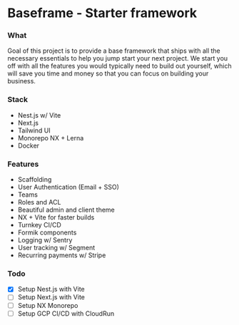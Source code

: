 # Baseframe - Starter framework

### What
Goal of this project is to provide a base framework that ships with all the necessary essentials to help you jump start your next project. 
We start you off with all the features you would typically need to build out yourself, which will save you time and money so that you can focus on building your business.

### Stack
* Nest.js w/ Vite
* Next.js 
* Tailwind UI
* Monorepo NX + Lerna
* Docker

### Features
* Scaffolding
* User Authentication (Email + SSO)
* Teams 
* Roles and ACL
* Beautiful admin and client theme
* NX + Vite for faster builds 
* Turnkey CI/CD
* Formik components
* Logging w/ Sentry 
* User tracking w/ Segment
* Recurring payments w/ Stripe

### Todo
- [x] Setup Nest.js with Vite
- [ ] Setup Next.js with Vite
- [ ] Setup NX Monorepo
- [ ] Setup GCP CI/CD with CloudRun
